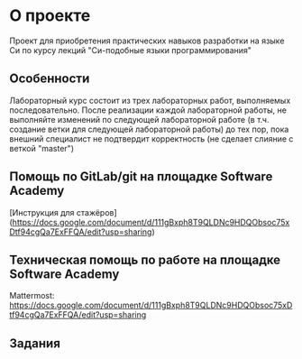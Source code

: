 # О проекте

Проект для приобретения практических навыков разработки на языке Си по курсу лекций "Си-подобные языки программирования"

## Особенности

Лабораторный курс состоит из трех лабораторных работ, выполняемых последовательно. После реализации каждой лабораторной работы,
не выполняйте изменений по следующей лабораторной работе (в т.ч. создание ветки для следующей лабораторной работы) до тех пор, пока внешний специалист не подтвердит корректность (не сделает слияние с веткой "master")

## Помощь по GitLab/git на площадке Software Academy

[Инструкция для стажёров] (https://docs.google.com/document/d/111gBxph8T9QLDNc9HDQObsoc75xDtf94cgQa7ExFFQA/edit?usp=sharing)

## Техническая помощь по работе на площадке Software Academy

Mattermost: <https://docs.google.com/document/d/111gBxph8T9QLDNc9HDQObsoc75xDtf94cgQa7ExFFQA/edit?usp=sharing>

## Задания
